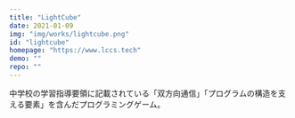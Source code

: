 ```yaml
---
title: "LightCube"
date: 2021-01-09 
img: "img/works/lightcube.png"
id: "lightcube"
homepage: "https://www.lccs.tech"
demo: ""
repo: ""
---
```

中学校の学習指導要領に記載されている「双方向通信」「プログラムの構造を支える要素」を含んだプログラミングゲーム。